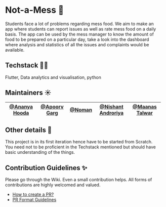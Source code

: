 # Not-a-Mess 🍱
Students face a lot of problems regarding mess food. We aim to make an app where students can report issues as well as rate mess food on a daily basis. The app can be used by the mess manager to know the amount of food to be prepared on a particular day, take a look into the dashboard where analysis and statistics of all the issues and complaints would be available.

## Techstack 👩‍💻
Flutter, Data analytics and visualisation, python

## Maintainers ☀️

| [@Ananya Hooda](https://github.com/Ananyaiitbhilai) | [@Apoorv Garg](https://github.com/Apoorvgarg-creator) | [@Noman](https://www.github.com/noman2002) | [@Nishant Androriya](https://github.com/M-A-D-A-R-A) | [@Maanas Talwar](https://github.com/maanas-talwar) |
|----------|-------------|-----------|--------------|---------------|

## Other details 📑
This project is in its first iteration hence have to be started from Scratch. You need not to be proficient in the Techstack mentioned but should have basic understanding of the things. 

## Contribution Guidelines ✨
Please go through the Wiki. Even a small contribution helps. All forms of contributions are highly welcomed and valued.
- [How to create a PR?](https://github.com/OpenLake/Not-a-Mess/wiki/How-to-create-a-PR%3F)
- [PR Format Guidelines](https://github.com/OpenLake/Not-a-Mess/wiki/PR-Format-Guidelines)
